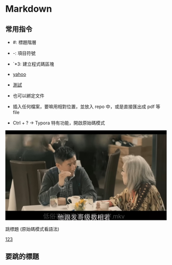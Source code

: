 # Markdown

## 常用指令

- #: 標題階層
- -: 項目符號
- `*3: 建立程式碼區塊
- [yahoo](https://tw.yahoo.com/)
- [測試](./test.md)
- []() 也可以綁定文件

- 插入任何檔案，要嘛用相對位置，並放入 repo 中，或是直接匯出成 pdf 等 file

- Ctrl + ? -> Typora 特有功能，開啟原始碼模式

![example](./example.jpg)



跳標題 (原始碼模式看語法)

[123](#要跳的標題)





## 要跳的標題













